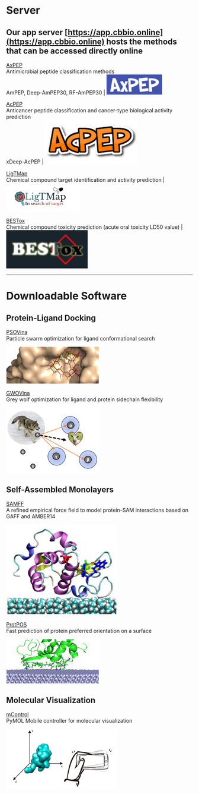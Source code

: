 # Server
## Our app server [https://app.cbbio.online](https://app.cbbio.online) hosts the methods that can be accessed directly online

[AxPEP](https://app.cbbio.online/ampep/home)<br />Antimicrobial peptide classification methods<br />AmPEP, Deep-AmPEP30, RF-AmPEP30 | <kbd><img src="images/axpep-logo.jpg" width="150"></kbd> 

[AcPEP](https://app.cbbio.online/acpep/home)<br />Anticancer peptide classification and cancer-type biological activity prediction <br />xDeep-AcPEP | <kbd><img src="images/acpep-logo.png" width="250"></kbd>

[LigTMap](https://cbbio.online/LigTMap)<br />Chemical compound target identification and activity prediction | <kbd><img src="images/ligtmap-logo.png" width="200"></kbd>

[BESTox](https://app.cbbio.online/bestox/home)<br />Chemical compound toxicity prediction (acute oral toxicity LD50 value) | <kbd><img src="images/bestox-logo.jpg" width="220"></kbd> 

---
# Downloadable Software
## Protein-Ligand Docking 
[PSOVina](https://cbbio.online/software/psovina/index.html)<br />Particle swarm optimization for ligand conformational search 

<img src="images/psovina-logo.png" width="250"> 

[GWOVina](https://cbbio.online/software/gwovina/index.html)<br />Grey wolf optimization for ligand and protein sidechain flexibility 

<img src="images/gwovina-logo.png" width="250">

## Self-Assembled Monolayers

[SAMFF](https://cbbio.online/software/SAMFF/index.html)<br />A refined empirical force field to model protein-SAM interactions based on GAFF and AMBER14

<img src="images/samff-logo.png" width="300">

[ProtPOS](https://cbbio.online/software/protpos)<br />Fast prediction of protein preferred  orientation on a surface

<img src="images/paos-logo.png" width="250">


## Molecular Visualization
[mControl](https://cbbio.online/mcontrol.html)<br />PyMOL Mobile controller for molecular visualization

<img src="images/mcontrol-logo.png" width="300">

